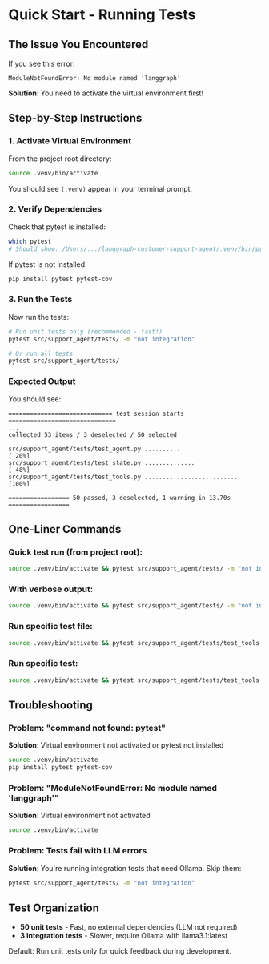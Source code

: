 # Quick Start - Running Tests

## The Issue You Encountered

If you see this error:
```
ModuleNotFoundError: No module named 'langgraph'
```

**Solution**: You need to activate the virtual environment first!

## Step-by-Step Instructions

### 1. Activate Virtual Environment

From the project root directory:

```bash
source .venv/bin/activate
```

You should see `(.venv)` appear in your terminal prompt.

### 2. Verify Dependencies

Check that pytest is installed:

```bash
which pytest
# Should show: /Users/.../langgraph-customer-support-agent/.venv/bin/pytest
```

If pytest is not installed:

```bash
pip install pytest pytest-cov
```

### 3. Run the Tests

Now run the tests:

```bash
# Run unit tests only (recommended - fast!)
pytest src/support_agent/tests/ -m "not integration"

# Or run all tests
pytest src/support_agent/tests/
```

### Expected Output

You should see:
```
============================= test session starts ==============================
...
collected 53 items / 3 deselected / 50 selected

src/support_agent/tests/test_agent.py ..........                         [ 20%]
src/support_agent/tests/test_state.py ..............                     [ 48%]
src/support_agent/tests/test_tools.py ..........................         [100%]

================= 50 passed, 3 deselected, 1 warning in 13.70s =================
```

## One-Liner Commands

### Quick test run (from project root):
```bash
source .venv/bin/activate && pytest src/support_agent/tests/ -m "not integration"
```

### With verbose output:
```bash
source .venv/bin/activate && pytest src/support_agent/tests/ -m "not integration" -v
```

### Run specific test file:
```bash
source .venv/bin/activate && pytest src/support_agent/tests/test_tools.py -v
```

### Run specific test:
```bash
source .venv/bin/activate && pytest src/support_agent/tests/test_tools.py::TestGetOrderStatus::test_get_order_status_in_transit -v
```

## Troubleshooting

### Problem: "command not found: pytest"
**Solution**: Virtual environment not activated or pytest not installed
```bash
source .venv/bin/activate
pip install pytest pytest-cov
```

### Problem: "ModuleNotFoundError: No module named 'langgraph'"
**Solution**: Virtual environment not activated
```bash
source .venv/bin/activate
```

### Problem: Tests fail with LLM errors
**Solution**: You're running integration tests that need Ollama. Skip them:
```bash
pytest src/support_agent/tests/ -m "not integration"
```

## Test Organization

- **50 unit tests** - Fast, no external dependencies (LLM not required)
- **3 integration tests** - Slower, require Ollama with llama3.1:latest

Default: Run unit tests only for quick feedback during development.
